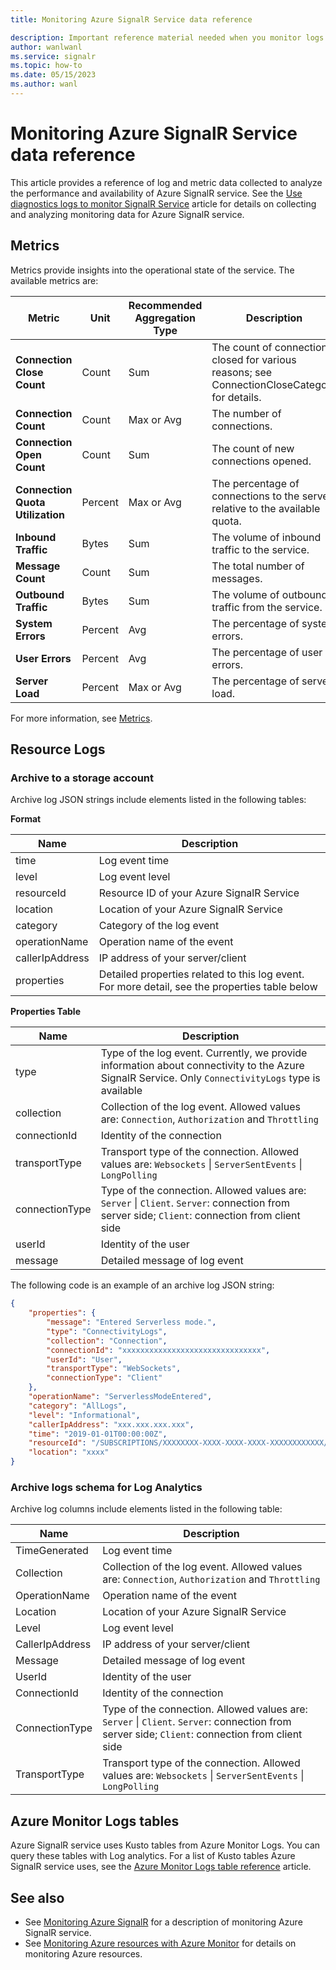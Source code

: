 ```yaml
---
title: Monitoring Azure SignalR Service data reference

description: Important reference material needed when you monitor logs and metrics in Azure SignalR service.
author: wanlwanl
ms.service: signalr
ms.topic: how-to
ms.date: 05/15/2023
ms.author: wanl
---
```


# Monitoring Azure SignalR Service data reference


This article provides a reference of log and metric data collected to analyze the performance and availability of Azure SignalR service. See the [Use diagnostics logs to monitor SignalR Service](signalr-howto-diagnostic-logs.md) article for details on collecting and analyzing monitoring data for Azure SignalR service.

## Metrics

Metrics provide insights into the operational state of the service. The available metrics are:

|Metric|Unit|Recommended Aggregation Type|Description|Dimensions|
|---|---|---|---|---|
|**Connection Close Count**|Count|Sum|The count of connections closed for various reasons; see ConnectionCloseCategory for details.|Endpoint, ConnectionCloseCategory|
|**Connection Count**|Count|Max or Avg|The number of connections.|Endpoint|
|**Connection Open Count**|Count|Sum|The count of new connections opened.|Endpoint|
|**Connection Quota Utilization**|Percent|Max or Avg|The percentage of connections to the server relative to the available quota.|No Dimensions|
|**Inbound Traffic**|Bytes|Sum|The volume of inbound traffic to the service.|No Dimensions|
|**Message Count**|Count|Sum|The total number of messages.|No Dimensions|
|**Outbound Traffic**|Bytes|Sum|The volume of outbound traffic from the service.|No Dimensions|
|**System Errors**|Percent|Avg|The percentage of system errors.|No Dimensions|
|**User Errors**|Percent|Avg|The percentage of user errors.|No Dimensions|
|**Server Load**|Percent|Max or Avg|The percentage of server load.|No Dimensions|

For more information, see [Metrics](concept-metrics.md).

## Resource Logs

### Archive to a storage account

Archive log JSON strings include elements listed in the following tables:

**Format**

Name | Description
------- | -------
time | Log event time
level | Log event level
resourceId | Resource ID of your Azure SignalR Service
location | Location of your Azure SignalR Service
category | Category of the log event
operationName | Operation name of the event
callerIpAddress | IP address of your server/client
properties | Detailed properties related to this log event. For more detail, see the properties table below

**Properties Table**

Name | Description
------- | -------
type | Type of the log event. Currently, we provide information about connectivity to the Azure SignalR Service. Only `ConnectivityLogs` type is available
collection | Collection of the log event. Allowed values are: `Connection`, `Authorization` and `Throttling`
connectionId | Identity of the connection
transportType | Transport type of the connection. Allowed values are: `Websockets` \| `ServerSentEvents` \| `LongPolling`
connectionType | Type of the connection. Allowed values are: `Server` \| `Client`. `Server`: connection from server side; `Client`: connection from client side
userId | Identity of the user
message | Detailed message of log event

The following code is an example of an archive log JSON string:

```json
{
    "properties": {
        "message": "Entered Serverless mode.",
        "type": "ConnectivityLogs",
        "collection": "Connection",
        "connectionId": "xxxxxxxxxxxxxxxxxxxxxxxxxxxxxxx",
        "userId": "User",
        "transportType": "WebSockets",
        "connectionType": "Client"
    },
    "operationName": "ServerlessModeEntered",
    "category": "AllLogs",
    "level": "Informational",
    "callerIpAddress": "xxx.xxx.xxx.xxx",
    "time": "2019-01-01T00:00:00Z",
    "resourceId": "/SUBSCRIPTIONS/XXXXXXXX-XXXX-XXXX-XXXX-XXXXXXXXXXXX/RESOURCEGROUPS/XXXX/PROVIDERS/MICROSOFT.SIGNALRSERVICE/SIGNALR/XXX",
    "location": "xxxx"
}
```

### Archive logs schema for Log Analytics

Archive log columns include elements listed in the following table:

Name | Description
------- | ------- 
TimeGenerated | Log event time
Collection | Collection of the log event. Allowed values are: `Connection`, `Authorization` and `Throttling`
OperationName | Operation name of the event
Location | Location of your Azure SignalR Service
Level | Log event level
CallerIpAddress | IP address of your server/client
Message | Detailed message of log event
UserId | Identity of the user
ConnectionId | Identity of the connection
ConnectionType | Type of the connection. Allowed values are: `Server` \| `Client`. `Server`: connection from server side; `Client`: connection from client side
TransportType | Transport type of the connection. Allowed values are: `Websockets` \| `ServerSentEvents` \| `LongPolling`

## Azure Monitor Logs tables

Azure SignalR service uses Kusto tables from Azure Monitor Logs. You can query these tables with Log analytics. For a list of Kusto tables Azure SignalR service uses, see the [Azure Monitor Logs table reference](/azure/azure-monitor/reference/tables/tables-resourcetype#signalr) article.

## See also


- See [Monitoring Azure SignalR](signalr-howto-diagnostic-logs.md) for a description of monitoring Azure SignalR service.
- See [Monitoring Azure resources with Azure Monitor](../azure-monitor/essentials/monitor-azure-resource.md) for details on monitoring Azure resources.